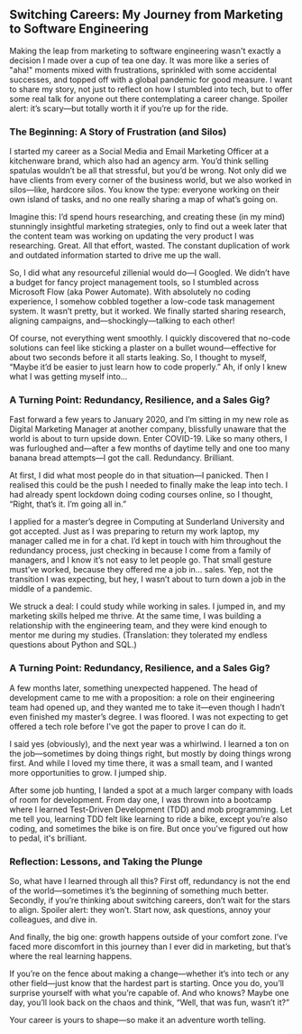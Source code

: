 ## Switching Careers: My Journey from Marketing to Software Engineering

Making the leap from marketing to software engineering wasn't exactly a decision I made over a cup of tea one day. It was more like a series of "aha!" moments mixed with frustrations, sprinkled with some accidental successes, and topped off with a global pandemic for good measure. I want to share my story, not just to reflect on how I stumbled into tech, but to offer some real talk for anyone out there contemplating a career change. Spoiler alert: it’s scary—but totally worth it if you’re up for the ride.

### The Beginning: A Story of Frustration (and Silos)
I started my career as a Social Media and Email Marketing Officer at a kitchenware brand, which also had an agency arm. You’d think selling spatulas wouldn’t be all that stressful, but you’d be wrong. Not only did we have clients from every corner of the business world, but we also worked in silos—like, hardcore silos. You know the type: everyone working on their own island of tasks, and no one really sharing a map of what’s going on.

Imagine this: I’d spend hours researching, and creating these (in my mind) stunningly insightful marketing strategies, only to find out a week later that the content team was working on updating the very product I was researching. Great. All that effort, wasted. The constant duplication of work and outdated information started to drive me up the wall.

So, I did what any resourceful zillenial would do—I Googled. We didn’t have a budget for fancy project management tools, so I stumbled across Microsoft Flow (aka Power Automate). With absolutely no coding experience, I somehow cobbled together a low-code task management system. It wasn’t pretty, but it worked. We finally started sharing research, aligning campaigns, and—shockingly—talking to each other!

Of course, not everything went smoothly. I quickly discovered that no-code solutions can feel like sticking a plaster on a bullet wound—effective for about two seconds before it all starts leaking. So, I thought to myself, “Maybe it’d be easier to just learn how to code properly.” Ah, if only I knew what I was getting myself into…

### A Turning Point: Redundancy, Resilience, and a Sales Gig?
Fast forward a few years to January 2020, and I’m sitting in my new role as Digital Marketing Manager at another company, blissfully unaware that the world is about to turn upside down. Enter COVID-19. Like so many others, I was furloughed and—after a few months of daytime telly and one too many banana bread attempts—I got the call. Redundancy. Brilliant.

At first, I did what most people do in that situation—I panicked. Then I realised this could be the push I needed to finally make the leap into tech. I had already spent lockdown doing coding courses online, so I thought, “Right, that’s it. I’m going all in.”

I applied for a master’s degree in Computing at Sunderland University and got accepted. Just as I was preparing to return my work laptop, my manager called me in for a chat. I’d kept in touch with him throughout the redundancy process, just checking in because I come from a family of managers, and I know it’s not easy to let people go. That small gesture must’ve worked, because they offered me a job in… sales. Yep, not the transition I was expecting, but hey, I wasn’t about to turn down a job in the middle of a pandemic.

We struck a deal: I could study while working in sales. I jumped in, and my marketing skills helped me thrive. At the same time, I was building a relationship with the engineering team, and they were kind enough to mentor me during my studies. (Translation: they tolerated my endless questions about Python and SQL.)

### A Turning Point: Redundancy, Resilience, and a Sales Gig?
A few months later, something unexpected happened. The head of development came to me with a proposition: a role on their engineering team had opened up, and they wanted me to take it—even though I hadn’t even finished my master’s degree. I was floored. I was not expecting to get offered a tech role before I've got the paper to prove I can do it.

I said yes (obviously), and the next year was a whirlwind. I learned a ton on the job—sometimes by doing things right, but mostly by doing things wrong first. And while I loved my time there, it was a small team, and I wanted more opportunities to grow. I jumped ship.

After some job hunting, I landed a spot at a much larger company with loads of room for development. From day one, I was thrown into a bootcamp where I learned Test-Driven Development (TDD) and mob programming. Let me tell you, learning TDD felt like learning to ride a bike, except you’re also coding, and sometimes the bike is on fire. But once you've figured out how to pedal, it's brilliant.

### Reflection: Lessons, and Taking the Plunge
So, what have I learned through all this? First off, redundancy is not the end of the world—sometimes it’s the beginning of something much better. Secondly, if you’re thinking about switching careers, don’t wait for the stars to align. Spoiler alert: they won’t. Start now, ask questions, annoy your colleagues, and dive in.

And finally, the big one: growth happens outside of your comfort zone. I’ve faced more discomfort in this journey than I ever did in marketing, but that’s where the real learning happens.

If you’re on the fence about making a change—whether it’s into tech or any other field—just know that the hardest part is starting. Once you do, you’ll surprise yourself with what you’re capable of. And who knows? Maybe one day, you’ll look back on the chaos and think, “Well, that was fun, wasn’t it?”

Your career is yours to shape—so make it an adventure worth telling.
